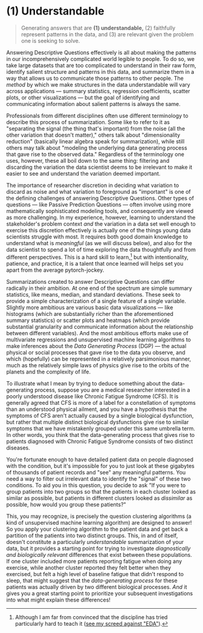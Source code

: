 
# (1) Understandable

> Generating answers that are **(1) understandable,** (2) faithfully represent patterns in the data, and (3) are relevant given the problem one is seeking to solve.

Answering Descriptive Questions effectively is all about making the patterns in our incomprehensively complicated world legible to people. To do so, we take large datasets that are too complicated to understand in their raw form, identify salient structure and patterns in this data, and summarize them in a way that allows us to communicate those patterns to other people. The *method* by which we make structures in the data understandable will vary across applications — summary statistics, regression coefficients, scatter plots, or other visualizations — but the goal of identifying and communicating information about salient patterns is always the same. 

Professionals from different disciplines often use different terminology to describe this process of summarization. Some like to refer to it as "separating the signal (the thing that's important) from the noise (all the other variation that doesn't matter)," others talk about "dimensionality reduction" (basically linear algebra speak for summarization), while still others may talk about "modeling the underlying data generating process that gave rise to the observed data." Regardless of the terminology one uses, however, these all boil down to the same thing: filtering and discarding the variation the data scientist deems to be irrelevant to make it easier to see and understand the variation deemed important.

The importance of researcher discretion in deciding what variation to discard as noise and what variation to foreground as "important" is one of the defining challenges of answering Descriptive Questions. Other types of questions — like Passive Prediction Questions — often involve using more mathematically sophisticated modeling tools, and consequently are viewed as more challenging. In my experience, however, learning to understand the stakeholder's problem context *and* the variation in a data set well enough to exercise this discretion effectively is actually one of the things young data scientists struggle with most. It requires both good domain knowledge to understand what is *meaningful* (as we will discuss below), and also for the data scientist to spend a lot of time exploring the data thoughtfully and from different perspectives. This is a hard skill to learn,[^eda] but with intentionality, patience, and practice, it is a talent that once learned will helps set you apart from the average pytorch-jockey.

[^eda]: Although I am far from convinced that the discipline has tried particularly hard to teach it ([see my screed against "EDA"](07_eda.ipynb)).

Summarizations created to answer Descriptive Questions can differ radically in their ambition. At one end of the spectrum are simple summary statistics, like means, median, and standard deviations. These seek to provide a simple characterization of a single feature of a single variable. Slightly more ambitious are various basic data visualizations — like histograms (which are substantially richer than the aforementioned summary statistics) or scatter plots and heatmaps (which provide substantial granularity and communicate information about the relationship between different variables). And the most ambitious efforts make use of multivariate regressions and unsupervised machine learning algorithms to make inferences about the *Data Generating Process* (DGP) — the actual physical or social processes that gave rise to the data you observe, and which (hopefully) can be represented in a relatively parsimonious manner, much as the relatively simple laws of physics give rise to the orbits of the planets and the complexity of life.

To illustrate what I mean by trying to deduce something about the data-generating process, suppose you are a medical researcher interested in a poorly understood disease like Chronic Fatigue Syndrome (CFS). It is generally agreed that CFS is more of a label for a constellation of symptoms than an understood physical ailment, and you have a hypothesis that the symptoms of CFS aren't actually caused by a single biological dysfunction, but rather that multiple distinct biological dysfunctions give rise to similar symptoms that we have mistakenly grouped under this same umbrella term. In other words, you think that the data-generating process that gives rise to patients diagnosed with Chronic Fatigue Syndrome consists of two distinct diseases.

You're fortunate enough to have detailed patient data on people diagnosed with the condition, but it's impossible for you to just look at these gigabytes of thousands of patient records and "see" any meaningful patterns. You need a way to filter out irrelevant data to identify the "signal" of these two conditions. To aid you in this question, you decide to ask "If you were to group patients into two groups so that the patients in each cluster looked as similar as possible, but patients in different clusters looked as *dissimilar* as possible, how would you group these patients?"

This, you may recognize, is precisely the question clustering algorithms (a kind of unsupervised machine learning algorithm) are designed to answer! So you apply your clustering algorithm to the patient data and get back a partition of the patients into two distinct groups. This, in and of itself, doesn't constitute a particularly *understandable* summarization of your data, but it provides a starting point for trying to investigate *diagnostically and biologically relevant* differences that exist between these populations. If one cluster included more patients reporting fatigue when doing any exercise, while another cluster reported they felt better when they exercised, but felt a high level of baseline fatigue that didn't respond to sleep, that might suggest that the *data-generating process* for these patients was actually driven by two different biological processes. *And* it gives you a great starting point to prioritize your subsequent investigations into what might explain these differences!